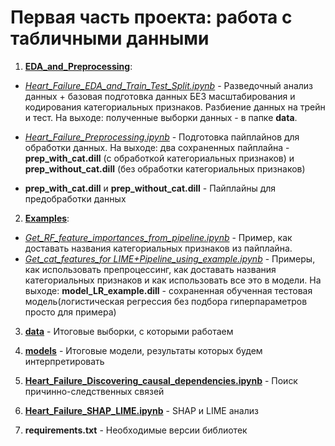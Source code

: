 # Первая часть проекта: работа с табличными данными
1. [**EDA_and_Preprocessing**](https://github.com/made-kdd-2021/tabular-data/tree/develop/EDA_and_Preprocessing):
  * [*Heart_Failure_EDA_and_Train_Test_Split.ipynb*](https://github.com/made-kdd-2021/tabular-data/blob/develop/EDA_and_Preprocessing/Heart_Failure_EDA_and_Train_Test_Split.ipynb) - Разведочный анализ данных + базовая подготовка данных БЕЗ масштабирования и кодирования категориальных признаков. 
  Разбиение данных на трейн и тест. 
  На выходе: полученные выборки данных - в папке **data**.

  * [*Heart_Failure_Preprocessing.ipynb*](https://github.com/made-kdd-2021/tabular-data/blob/develop/EDA_and_Preprocessing/Heart_Failure_Preprocessing.ipynb) - Подготовка пайплайнов для обработки данных. 
  На выходе: два сохраненных пайплайна - **prep_with_cat.dill** (с обработкой категориальных признаков) и **prep_without_cat.dill** (без обработки категориальных признаков)
  
  * **prep_with_cat.dill** и **prep_without_cat.dill** - Пайплайны для предобработки данных

2. [**Examples**](https://github.com/made-kdd-2021/tabular-data/tree/develop/Examples):
  * [*Get_RF_feature_importances_from_pipeline.ipynb*](https://github.com/made-kdd-2021/tabular-data/blob/develop/Examples/Get_RF_feature_importances_from_pipeline.ipynb) - Пример, как доставать названия категориальных признаков из пайплайна. 
  * [*Get_cat_features_for LIME+Pipeline_using_example.ipynb*](https://github.com/made-kdd-2021/tabular-data/blob/develop/Examples/Get_cat_features_for%20LIME%2BPipeline_using_example.ipynb) - Примеры, как использовать препроцессинг, как доставать названия категориальных признаков и как использовать все это в модели. 
На выходе: **model_LR_example.dill** - сохраненная обученная тестовая модель(логистическая регрессия без подбора гиперпараметров просто для примера)

3. [**data**](https://github.com/made-kdd-2021/tabular-data/tree/develop/data) - Итоговые выборки, с которыми работаем

4. [**models**](https://github.com/made-kdd-2021/tabular-data/tree/develop/models) - Итоговые модели, результаты которых будем интерпретировать

5. [**Heart_Failure_Discovering_causal_dependencies.ipynb**](https://github.com/made-kdd-2021/tabular-data/blob/develop/Heart_Failure_Discovering_causal_dependencies.ipynb) - Поиск причинно-следственных связей

6. [**Heart_Failure_SHAP_LIME.ipynb**](https://github.com/made-kdd-2021/tabular-data/blob/develop/Heart_Failure_SHAP_LIME.ipynb) - SHAP и LIME анализ

7. **requirements.txt** - Необходимые версии библиотек
